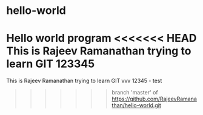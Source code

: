 # hello-world
Hello world program
<<<<<<< HEAD
This is Rajeev Ramanathan trying to learn GIT 123345
=======
This is Rajeev Ramanathan trying to learn GIT vvv 12345 - test
>>>>>>> branch 'master' of https://github.com/RajeevRamanathan/hello-world.git
